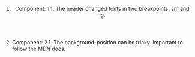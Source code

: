 1. <Header /> Component: 
   1.1. The header changed fonts in two breakpoints: sm and lg.

2. <Jumbotron /> Component:
   2.1. The background-position can be tricky. Important to follow the MDN docs.
